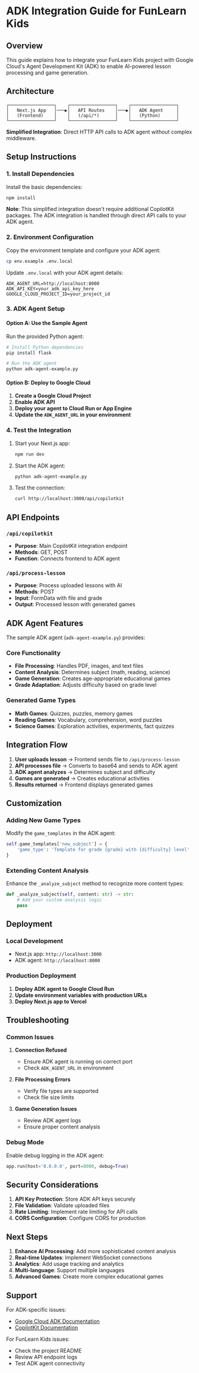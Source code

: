 # ADK Integration Guide for FunLearn Kids

## Overview

This guide explains how to integrate your FunLearn Kids project with Google Cloud's Agent Development Kit (ADK) to enable AI-powered lesson processing and game generation.

## Architecture

```
┌─────────────────┐    ┌─────────────────┐    ┌─────────────────┐
│   Next.js App   │───▶│   API Routes    │───▶│   ADK Agent     │
│   (Frontend)    │    │   (/api/*)      │    │   (Python)      │
└─────────────────┘    └─────────────────┘    └─────────────────┘
```

**Simplified Integration**: Direct HTTP API calls to ADK agent without complex middleware.

## Setup Instructions

### 1. Install Dependencies

Install the basic dependencies:

```bash
npm install
```

**Note**: This simplified integration doesn't require additional CopilotKit packages. The ADK integration is handled through direct API calls to your ADK agent.

### 2. Environment Configuration

Copy the environment template and configure your ADK agent:

```bash
cp env.example .env.local
```

Update `.env.local` with your ADK agent details:

```env
ADK_AGENT_URL=http://localhost:8000
ADK_API_KEY=your_adk_api_key_here
GOOGLE_CLOUD_PROJECT_ID=your_project_id
```

### 3. ADK Agent Setup

#### Option A: Use the Sample Agent

Run the provided Python agent:

```bash
# Install Python dependencies
pip install flask

# Run the ADK agent
python adk-agent-example.py
```

#### Option B: Deploy to Google Cloud

1. **Create a Google Cloud Project**
2. **Enable ADK API**
3. **Deploy your agent to Cloud Run or App Engine**
4. **Update the `ADK_AGENT_URL` in your environment**

### 4. Test the Integration

1. Start your Next.js app:
   ```bash
   npm run dev
   ```

2. Start the ADK agent:
   ```bash
   python adk-agent-example.py
   ```

3. Test the connection:
   ```bash
   curl http://localhost:3000/api/copilotkit
   ```

## API Endpoints

### `/api/copilotkit`
- **Purpose**: Main CopilotKit integration endpoint
- **Methods**: GET, POST
- **Function**: Connects frontend to ADK agent

### `/api/process-lesson`
- **Purpose**: Process uploaded lessons with AI
- **Methods**: POST
- **Input**: FormData with file and grade
- **Output**: Processed lesson with generated games

## ADK Agent Features

The sample ADK agent (`adk-agent-example.py`) provides:

### Core Functionality
- **File Processing**: Handles PDF, images, and text files
- **Content Analysis**: Determines subject (math, reading, science)
- **Game Generation**: Creates age-appropriate educational games
- **Grade Adaptation**: Adjusts difficulty based on grade level

### Generated Game Types
- **Math Games**: Quizzes, puzzles, memory games
- **Reading Games**: Vocabulary, comprehension, word puzzles
- **Science Games**: Exploration activities, experiments, fact quizzes

## Integration Flow

1. **User uploads lesson** → Frontend sends file to `/api/process-lesson`
2. **API processes file** → Converts to base64 and sends to ADK agent
3. **ADK agent analyzes** → Determines subject and difficulty
4. **Games are generated** → Creates educational activities
5. **Results returned** → Frontend displays generated games

## Customization

### Adding New Game Types

Modify the `game_templates` in the ADK agent:

```python
self.game_templates['new_subject'] = {
    'game_type': 'Template for grade {grade} with {difficulty} level'
}
```

### Extending Content Analysis

Enhance the `_analyze_subject` method to recognize more content types:

```python
def _analyze_subject(self, content: str) -> str:
    # Add your custom analysis logic
    pass
```

## Deployment

### Local Development
- Next.js app: `http://localhost:3000`
- ADK agent: `http://localhost:8000`

### Production Deployment

1. **Deploy ADK agent to Google Cloud Run**
2. **Update environment variables with production URLs**
3. **Deploy Next.js app to Vercel**

## Troubleshooting

### Common Issues

1. **Connection Refused**
   - Ensure ADK agent is running on correct port
   - Check `ADK_AGENT_URL` in environment

2. **File Processing Errors**
   - Verify file types are supported
   - Check file size limits

3. **Game Generation Issues**
   - Review ADK agent logs
   - Ensure proper content analysis

### Debug Mode

Enable debug logging in the ADK agent:

```python
app.run(host='0.0.0.0', port=8000, debug=True)
```

## Security Considerations

1. **API Key Protection**: Store ADK API keys securely
2. **File Validation**: Validate uploaded files
3. **Rate Limiting**: Implement rate limiting for API calls
4. **CORS Configuration**: Configure CORS for production

## Next Steps

1. **Enhance AI Processing**: Add more sophisticated content analysis
2. **Real-time Updates**: Implement WebSocket connections
3. **Analytics**: Add usage tracking and analytics
4. **Multi-language**: Support multiple languages
5. **Advanced Games**: Create more complex educational games

## Support

For ADK-specific issues:
- [Google Cloud ADK Documentation](https://cloud.google.com/adk)
- [CopilotKit Documentation](https://docs.copilotkit.ai/)

For FunLearn Kids issues:
- Check the project README
- Review API endpoint logs
- Test ADK agent connectivity
